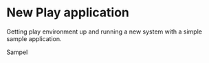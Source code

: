 New Play application
=================================
Getting play environment up and running a new system with a simple sample application.

Sampel

